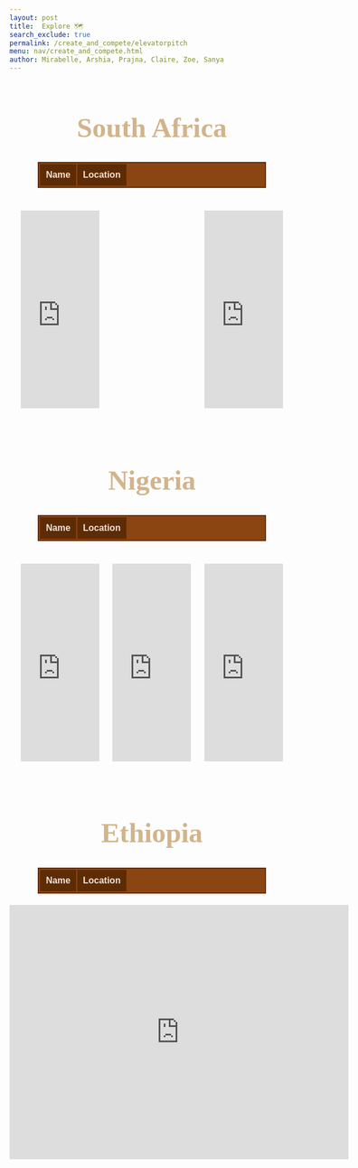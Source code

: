 ```yaml
---
layout: post
title:  Explore 🗺️
search_exclude: true
permalink: /create_and_compete/elevatorpitch
menu: nav/create_and_compete.html
author: Mirabelle, Arshia, Prajna, Claire, Zoe, Sanya
---
```


<!-- HTML table fragment for page -->
 <style>
    /* Table container styles */
    table {
      width: 80%;
      margin: 20px auto;
      border-collapse: collapse;
      background-color: #8B4513; /* Brown background */
      color: #F4E1D2; /* Light sand text color */
      font-family: "Ubuntu", sans-serif; /* African-inspired font */
      font-size: 16px;
      border: 2px solid #5E2C04; /* Dark brown border */
    }

    /* Table header styles */
    th {
      background-color: #5E2C04; /* Darker brown for header */
      color: #F4E1D2; /* Light text */
      padding: 10px;
      text-align: center;
      border: 2px solid #8B4513;
    }

    /* Table body styles */
    td {
      padding: 10px;
      text-align: center;
      border: 1px solid #5E2C04; /* Border for table cells */
    }

    /* Zebra stripes effect */
    tr:nth-child(even) {
      background-color: #A0522D; /* Medium brown for even rows */
    }

    tr:nth-child(odd) {
      background-color: #8B4513; /* Base brown for odd rows */
    }

    /* Hover effect */
    tr:hover {
      background-color: #D2B48C; /* Sand color */
      color: #5E2C04; /* Dark brown text */
    }
</style>

<center>
<h1 style="
    color: #d2b48c; /* Light brown (Tan) */
    font-family: 'Comic Sans MS', 'Brush Script MT', cursive; /* Fun and playful font */
    font-size: 3.5em; /* Adjusted size for emphasis */
">
    South Africa
</h1>
</center>

<table id="demo" class="table">
  <thead>
      <tr>
          <th>Name</th>
          <th>Location</th>
      </tr>
  </thead>
  <tbody id="result">
    <!-- javascript generated data -->
  </tbody>
</table>

<script>
  // prepare HTML result container for new output
  let resultContainer = document.getElementById("result");
  
  // prepare URL
  url = "http://127.0.0.1:8887/api/restaurant";

  // set options for cross origin header request
  let options = {
    method: 'GET', // *GET, POST, PUT, DELETE, etc.
    mode: 'cors', // no-cors, *cors, same-origin
    cache: 'default', // *default, no-cache, reload, force-cache, only-if-cached
    credentials: 'include', // include, *same-origin, omit
    headers: {
      'Content-Type': 'application/json',
    },
  };

  // fetch the API
  fetch(url, options)
    // response is a RESTful "promise" on any successful fetch
    .then(response => {
      // check for response errors and display
      if (response.status !== 200) {
          console.error(response.status);
          return;
      }
      // valid response will contain json data
      response.json().then(data => {
          console.log(data);
          for (const row of data.restaurant) {
            // tr and td build out for each row
            const tr = document.createElement("tr");
            const name = document.createElement("td");
            const location = document.createElement("td");
            // data is specific to the API
            name.innerHTML = row.name;
            location.innerHTML = row.location;
            // this builds each td into tr
            tr.appendChild(name);
            tr.appendChild(location);
            // add HTML to container
            resultContainer.appendChild(tr);
          }
      })
  })
</script>

<style>
    .restaurant-row {
        display: flex;
        justify-content: space-between;
        gap: 20px;
        padding: 20px;
    }

    .restaurant-item {
        width: 48%; 
        text-align: center;
    }

    .restaurant-item iframe {
        width: 100%;
        height: 350px;
        border: 0;
        margin-bottom: 10px;
    }

    .restaurant-item h4 {
        font-size: 1.5em;
        font-weight: bold;
        color: #826b64;
    }
</style>

<div class="restaurant-row">
    <div class="restaurant-item">
        <iframe src="https://www.google.com/maps/embed?pb=!1m18!1m12!1m3!1d5765.424877727608!2d28.033269416976754!3d-26.144375219692705!2m3!1f0!2f0!3f0!3m2!1i1024!2i768!4f13.1!3m3!1m2!1s0x1e950c9228422c2f%3A0x1ee2b0ec486639cd!2sMarble%20Restaurant!5e0!3m2!1sen!2sus!4v1733297404940!5m2!1sen!2sus" allowfullscreen="" loading="lazy"></iframe>
    </div>
    <div class="restaurant-item">
        <iframe src="https://www.google.com/maps/embed?pb=!1m18!1m12!1m3!1d57296.714149379346!2d28.25950275266904!3d-26.162675800000002!2m3!1f0!2f0!3f0!3m2!1i1024!2i768!4f13.1!3m3!1m2!1s0x1e953df37fc184a3%3A0xf76b8a604e73d5fd!2sPiatto%20Farrarmere!5e0!3m2!1sen!2sus!4v1733297665327!5m2!1sen!2sus" allowfullscreen="" loading="lazy"></iframe>
    </div>
</div>

 <style>
    /* Table container styles */
    table {
      width: 80%;
      margin: 20px auto;
      border-collapse: collapse;
      background-color: #8B4513; /* Brown background */
      color: #F4E1D2; /* Light sand text color */
      font-family: "Ubuntu", sans-serif; /* African-inspired font */
      font-size: 16px;
      border: 2px solid #5E2C04; /* Dark brown border */
    }

    /* Table header styles */
    th {
      background-color: #5E2C04; /* Darker brown for header */
      color: #F4E1D2; /* Light text */
      padding: 10px;
      text-align: center;
      border: 2px solid #8B4513;
    }

    /* Table body styles */
    td {
      padding: 10px;
      text-align: center;
      border: 1px solid #5E2C04; /* Border for table cells */
    }

    /* Zebra stripes effect */
    tr:nth-child(even) {
      background-color: #A0522D; /* Medium brown for even rows */
    }

    tr:nth-child(odd) {
      background-color: #8B4513; /* Base brown for odd rows */
    }

    /* Hover effect */
    tr:hover {
      background-color: #D2B48C; /* Sand color */
      color: #5E2C04; /* Dark brown text */
    }
</style>

<center>
<h1 style="
    color: #d2b48c; /* Light brown (Tan) */
    font-family: 'Comic Sans MS', 'Brush Script MT', cursive; /* Fun and playful font */
    font-size: 3.5em; /* Adjusted size for emphasis */
">
    Nigeria
</h1>
</center>

<table id="demo" class="table">
  <thead>
      <tr>
          <th>Name</th>
          <th>Location</th>
      </tr>
  </thead>
  <tbody id="result">
    <!-- javascript generated data -->
  </tbody>
</table>

<script>
  // prepare HTML result container for new output
  let resultContainer = document.getElementById("result");
  
  // prepare URL
  url = "http://127.0.0.1:8887/api/food";

  // set options for cross origin header request
  let options = {
    method: 'GET', // *GET, POST, PUT, DELETE, etc.
    mode: 'cors', // no-cors, *cors, same-origin
    cache: 'default', // *default, no-cache, reload, force-cache, only-if-cached
    credentials: 'include', // include, *same-origin, omit
    headers: {
      'Content-Type': 'application/json',
    },
  };

  // fetch the API
  fetch(url, options)
    // response is a RESTful "promise" on any successful fetch
    .then(response => {
      // check for response errors and display
      if (response.status !== 200) {
          console.error(response.status);
          return;
      }
      // valid response will contain json data
      response.json().then(data => {
          console.log(data);
          for (const row of data.food) {
            // tr and td build out for each row
            const tr = document.createElement("tr");
            const name = document.createElement("td");
            const location = document.createElement("td");
            // data is specific to the API
            name.innerHTML = row.name;
            location.innerHTML = row.location;
            // this builds each td into tr
            tr.appendChild(name);
            tr.appendChild(location);
            // add HTML to container
            resultContainer.appendChild(tr);
          }
      })
  })
</script>


<style>
    .restaurant-link {
        text-decoration: none;
        color: inherit; /* Keeps the same text color */
    }

    .restaurant-link:hover {
        text-decoration: underline;
        color: #d2691e; /* Dark orange for hover effect */
    }
</style>

<style>
    .restaurant-row {
        display: flex;
        justify-content: space-between;
        gap: 20px;
        padding: 20px;
    }

    .restaurant-item {
        width: 30%;
        text-align: center;
    }

    .restaurant-item iframe {
        width: 100%;
        height: 350px;
        border: 0;
        margin-bottom: 10px;
    }

    .restaurant-item h4 {
        font-size: 1.5em;
        font-weight: bold;
        color: #826b64;
    }
</style>

<div class="restaurant-row">
    <div class="restaurant-item">
        <iframe src="https://www.google.com/maps/embed?pb=!1m18!1m12!1m3!1d112504.19526011754!2d7.386501752052531!3d9.084231247056183!2m3!1f0!2f0!3f0!3m2!1i1024!2i768!4f13.1!3m3!1m2!1s0x104e0a49284b1ac9%3A0x73b8df7c92ae2735!2sKilimanjaro%20Restaurant!5e0!3m2!1sen!2sus!4v1733297961979!5m2!1sen!2sus" allowfullscreen="" loading="lazy"></iframe>
    </div>
    <div class="restaurant-item">
        <iframe src="https://www.google.com/maps/embed?pb=!1m18!1m12!1m3!1d126518.07227419206!2d8.54178903416977!3d7.716398900000016!2m3!1f0!2f0!3f0!3m2!1i1024!2i768!4f13.1!3m3!1m2!1s0x105083236a0711fb%3A0xd7313e9c4f8599c7!2sMcFestine&#39;s!5e0!3m2!1sen!2sus!4v1733298034662!5m2!1sen!2sus" allowfullscreen="" loading="lazy"></iframe>
    </div>
    <div class="restaurant-item">
        <iframe src="https://www.google.com/maps/embed?pb=!1m18!1m12!1m3!1d31200.738318289295!2d6.639778524061299!3d12.17411975034274!2m3!1f0!2f0!3f0!3m2!1i1024!2i768!4f13.1!3m3!1m2!1s0x11b15caad3c23925%3A0x47383348b3d7a2d!2sUnity%20Restaurant!5e0!3m2!1sen!2sus!4v1733298580750!5m2!1sen!2sus" allowfullscreen="" loading="lazy"></iframe>
    </div>
</div>

<center>
<h1 style="
    color: #d2b48c; /* Light brown (Tan) */
    font-family: 'Comic Sans MS', 'Brush Script MT', cursive; /* Fun and playful font */
    font-size: 3.5em; /* Adjusted size for emphasis */
">
    Ethiopia
</h1>
</center>

<table id="demo" class="table">
  <thead>
      <tr>
          <th>Name</th>
          <th>Location</th>
      </tr>
  </thead>
  <tbody id="result">
    <!-- javascript generated data -->
  </tbody>
</table>

<script>
  // prepare HTML result container for new output
  let resultContainer = document.getElementById("result");
  
  // prepare URL
  url = "http://127.0.0.1:8887/api/meal";

  // set options for cross origin header request
  let options = {
    method: 'GET', // *GET, POST, PUT, DELETE, etc.
    mode: 'cors', // no-cors, *cors, same-origin
    cache: 'default', // *default, no-cache, reload, force-cache, only-if-cached
    credentials: 'include', // include, *same-origin, omit
    headers: {
      'Content-Type': 'application/json',
    },
  };

  // fetch the API
  fetch(url, options)
    // response is a RESTful "promise" on any successful fetch
    .then(response => {
      // check for response errors and display
      if (response.status !== 200) {
          console.error(response.status);
          return;
      }
      // valid response will contain json data
      response.json().then(data => {
          console.log(data);
          for (const row of data.meal) {
            // tr and td build out for each row
            const tr = document.createElement("tr");
            const name = document.createElement("td");
            const location = document.createElement("td");
            // data is specific to the API
            name.innerHTML = row.name;
            location.innerHTML = row.location;
            // this builds each td into tr
            tr.appendChild(name);
            tr.appendChild(location);
            // add HTML to container
            resultContainer.appendChild(tr);
          }
      })
  })
</script>



<iframe src="https://www.google.com/maps/embed?pb=!1m18!1m12!1m3!1d4035058.949857512!2d34.59405017677945!3d9.019237200000006!2m3!1f0!2f0!3f0!3m2!1i1024!2i768!4f13.1!3m3!1m2!1s0x164b85af81997095%3A0xb157cd963137f231!2sMesti%20Restaurant!5e0!3m2!1sen!2sus!4v1733297824900!5m2!1sen!2sus" width="600" height="450" style="border:0;" allowfullscreen="" loading="lazy" referrerpolicy="no-referrer-when-downgrade"></iframe>

<style>
    .restaurant-link {
        text-decoration: none;
        color: inherit; /* Keeps the same text color */
    }

    .restaurant-link:hover {
        text-decoration: underline;
        color: #d2691e; /* Dark orange for hover effect */
    }
</style>

